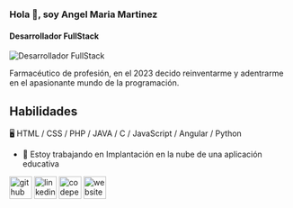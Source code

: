### Hola 👋, soy Angel Maria Martinez
#### Desarrollador FullStack
![Desarrollador FullStack](https://media.licdn.com/dms/image/C4D16AQH2VrjCsLV7tQ/profile-displaybackgroundimage-shrink_350_1400/0/1516839931172?e=1721260800&v=beta&t=hYsWQVSvuic0I7zVy-CYRl99CbifhAN9DffjodP5DJ4)

Farmacéutico de profesión, en el 2023 decido reinventarme y adentrarme en el apasionante mundo de la programación. 

## Habilidades

🖥️ HTML /  CSS / PHP / JAVA / C / JavaScript / Angular / Python

- 🔭 Estoy trabajando en Implantación en la nube de una aplicación educativa 


[<img src='https://cdn.jsdelivr.net/npm/simple-icons@3.0.1/icons/github.svg' alt='github' height='40'>](https://github.com/angelmaria)  [<img src='https://cdn.jsdelivr.net/npm/simple-icons@3.0.1/icons/linkedin.svg' alt='linkedin' height='40'>](https://www.linkedin.com/in/angelmariamartinez/)  [<img src='https://cdn.jsdelivr.net/npm/simple-icons@3.0.1/icons/codepen.svg' alt='codepen' height='40'>](https://codepen.io/angelmaria75)  [<img src='https://cdn.jsdelivr.net/npm/simple-icons@3.0.1/icons/icloud.svg' alt='website' height='40'>](www.martalweb.com)  

      

<!--
**angelmaria/angelmaria** is a ✨ _special_ ✨ repository because its `README.md` (this file) appears on your GitHub profile.

Here are some ideas to get you started:

- 🔭 I’m currently working on ...
- 🌱 I’m currently learning ...
- 👯 I’m looking to collaborate on ...
- 🤔 I’m looking for help with ...
- 💬 Ask me about ...
- 📫 How to reach me: ...
- 😄 Pronouns: ...
- ⚡ Fun fact: ...
-->
